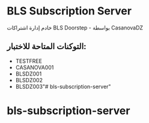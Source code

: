 # BLS Subscription Server

خادم إدارة اشتراكات BLS Doorstep - بواسطة CasanovaDZ

## التوكنات المتاحة للاختبار:
- TESTFREE
- CASANOVA001  
- BLSDZ001
- BLSDZ002
- BLSDZ003"# bls-subscription-server" 
# bls-subscription-server
